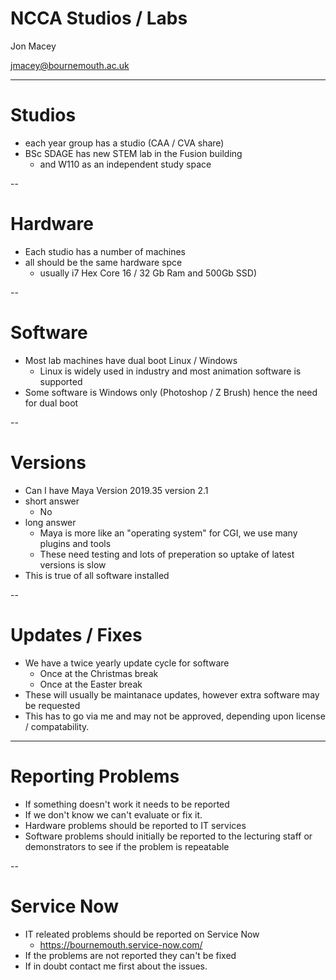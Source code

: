 # NCCA Studios / Labs
Jon Macey

jmacey@bournemouth.ac.uk

---

# Studios
- each year group has a studio (CAA / CVA share)
- BSc SDAGE has new STEM lab in the Fusion building
	- and W110 as an independent study space

--

# Hardware

- Each studio has a number of machines
- all should be the same hardware spce 
	- usually i7 Hex Core 16 / 32 Gb Ram and 500Gb SSD)

--

# Software

- Most lab machines have dual boot Linux / Windows
	- Linux is widely used in industry and most animation software is supported
- Some software is Windows only (Photoshop / Z Brush) hence the need for dual boot

--

# Versions

- Can I have Maya Version 2019.35 version 2.1
- short answer  <!-- .element: class="fragment" data-fragment-index="1" -->
	- No <!-- .element: class="fragment" data-fragment-index="2" -->
- long answer <!-- .element: class="fragment" data-fragment-index="3" -->
	- Maya is more like an "operating system" for CGI, we use many plugins and tools <!-- .element: class="fragment" data-fragment-index="4" -->
	- These need testing and lots of preperation so uptake of latest versions is slow <!-- .element: class="fragment" data-fragment-index="5" -->
- This is true of all software installed <!-- .element: class="fragment" data-fragment-index="6" -->

--

# Updates / Fixes
- We have a twice yearly update cycle for software
	- Once at the Christmas break
	- Once at the Easter break
- These will usually be maintanace updates, however extra software may be requested
- This has to go via me and may not be approved, depending upon license / compatability.

---

# Reporting Problems

- If something doesn't work it needs to be reported
- If we don't know we can't evaluate or fix it.
- Hardware problems should be reported to IT services
- Software problems should initially be reported to the lecturing staff or demonstrators to see if the problem is repeatable

--


# Service Now

- IT releated problems should be reported on Service Now
	- https://bournemouth.service-now.com/
- If the problems are not reported they can't be fixed
- If in doubt contact me first about the issues.



